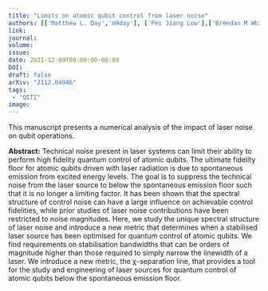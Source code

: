 ```yaml
---
title: "Limits on atomic qubit control from laser noise"
authors: [['Matthew L. Day','m9day'], ['Pei Jiang Low'],['Brendan M White'], ['Rajibul Islam', 'krislam'],['Crystal Senko']]
link: 
journal:
volume:
issue:
date: 2021-12-09T00:00:00-00:00
DOI: 
draft: false
arXiv: "2112.04946"
tags:
 - "QITI" 
image: 
---
```


This manuscript presents a numerical analysis of the impact of laser noise on qubit operations.

**Abstract:** Technical noise present in laser systems can limit their ability to perform high fidelity quantum control of atomic qubits. The ultimate fidelity floor for atomic qubits driven with laser radiation is due to spontaneous emission from excited energy levels. The goal is to suppress the technical noise from the laser source to below the spontaneous emission floor such that it is no longer a limiting factor. It has been shown that the spectral structure of control noise can have a large influence on achievable control fidelities, while prior studies of laser noise contributions have been restricted to noise magnitudes. Here, we study the unique spectral structure of laser noise and introduce a new metric that determines when a stabilised laser source has been optimised for quantum control of atomic qubits. We find requirements on stabilisation bandwidths that can be orders of magnitude higher than those required to simply narrow the linewidth of a laser. We introduce a new metric, the χ-separation line, that provides a tool for the study and engineering of laser sources for quantum control of atomic qubits below the spontaneous emission floor.